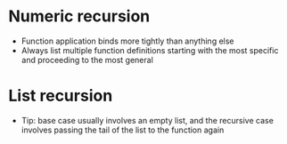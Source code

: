 # Numeric recursion
* Function application binds more tightly than anything else
* Always list multiple function definitions starting with the most specific and
	proceeding to the most general
# List recursion
* Tip: base case usually involves an empty list, and the recursive case involves
	passing the tail of the list to the function again
